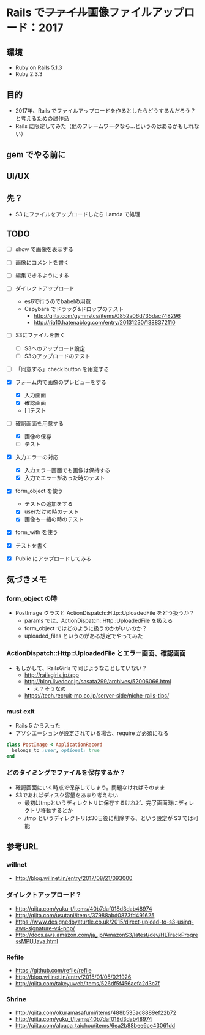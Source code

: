 # Rails で~~ファイル~~画像ファイルアップロード：2017

## 環境

- Ruby on Rails 5.1.3
- Ruby 2.3.3

## 目的

- 2017年、Rails でファイルアップロードを作るとしたらどうするんだろう？と考えるための試作品
- Rails に限定してみた（他のフレームワークなら...というのはあるかもしれない）

## gem でやる前に


## UI/UX

## 先？

- S3 にファイルをアップロードしたら Lamda で処理

## TODO

- [ ] show で画像を表示する
- [ ] 画像にコメントを書く
- [ ] 編集できるようにする

- [ ] ダイレクトアップロード
  - es6で行うのでbabelの用意
  - Capybara でドラッグ&ドロップのテスト
      - http://qiita.com/gymnstcs/items/0852a06d735dac748296
      - http://ria10.hatenablog.com/entry/20131230/1388372110
- [ ] S3にファイルを置く
  - [ ] S3へのアップロード設定
  - [ ] S3のアップロードのテスト
- [ ] 「同意する」check button を用意する
- [x] フォーム内で画像のプレビューをする
  - [x] 入力画面
  - [x] 確認画面
  - [ ]テスト
- [ ] 確認画面を用意する
   - [x] 画像の保存
   - [ ] テスト
- [x] 入力エラーの対応
  - [x] 入力エラー画面でも画像は保持する
  - [x] 入力でエラーがあった時のテスト
- [x] form_object を使う
  - テストの追加をする
  - [x] userだけの時のテスト
  - [x] 画像も一緒の時のテスト
- [x] form_with を使う
- [x] テストを書く
- [x] Public にアップロードしてみる

## 気づきメモ

### form_object の時

- PostImage クラスと ActionDispatch::Http::UploadedFile をどう扱うか？
  - params では、ActionDispatch::Http::UploadedFile を扱える
  - form_object ではどのように扱うのかがいいのか？
  - uploaded_files というのがある想定でやってみた

### ActionDispatch::Http::UploadedFile とエラー画面、確認画面

- もしかして、RailsGirls で同じようなことしていない？
  - http://railsgirls.jp/app
  - http://blog.livedoor.jp/sasata299/archives/52006066.html
    - え？そうなの
  - https://tech.recruit-mp.co.jp/server-side/niche-rails-tips/

### must exit

- Rails 5 から入った
- アソシエーションが設定されている場合、require が必須になる

```ruby
class PostImage < ApplicationRecord
  belongs_to :user, optional: true
end
```

### どのタイミングでファイルを保存するか？

- 確認画面にいく時点で保存してしまう。問題なければそのまま
- S3であればディスク容量をあまり考えない
  - 最初はtmpというディレクトリに保存するけれど、完了画面時にディレクトリ移動するとか
  - /tmp というディレクトリは30日後に削除する、という設定が S3 では可能

## 参考URL

### willnet

- http://blog.willnet.in/entry/2017/08/21/093000

### ダイレクトアップロード？

- http://qiita.com/yuku_t/items/40b7daf018d3dab48974
- http://qiita.com/usutani/items/37988abd0873fd491625
- https://www.designedbyaturtle.co.uk/2015/direct-upload-to-s3-using-aws-signature-v4-php/
- http://docs.aws.amazon.com/ja_jp/AmazonS3/latest/dev/HLTrackProgressMPUJava.html

### Refile

- https://github.com/refile/refile
- http://blog.willnet.in/entry/2015/01/05/021926
- http://qiita.com/takeyuweb/items/526df5f456aefa2d3c7f

### Shrine

- http://qiita.com/okuramasafumi/items/488b535ad8889ef22b72
- http://qiita.com/yuku_t/items/40b7daf018d3dab48974
- http://qiita.com/alpaca_taichou/items/6ea2b88bee6ce43061dd
